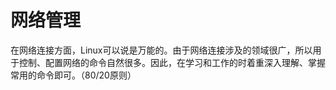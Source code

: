 # 网络管理

在网络连接方面，Linux可以说是万能的。由于网络连接涉及的领域很广，所以用于控制、配置网络的命令自然很多。因此，在学习和工作的时着重深入理解、掌握常用的命令即可。（80/20原则）

